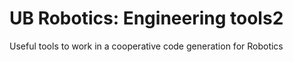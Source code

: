 # UB Robotics: Engineering tools2

Useful tools to work in a cooperative code generation for Robotics
